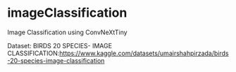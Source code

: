 # imageClassification
Image Classification using ConvNeXtTiny

Dataset: 
  BIRDS 20 SPECIES- IMAGE CLASSIFICATION:https://www.kaggle.com/datasets/umairshahpirzada/birds-20-species-image-classification
